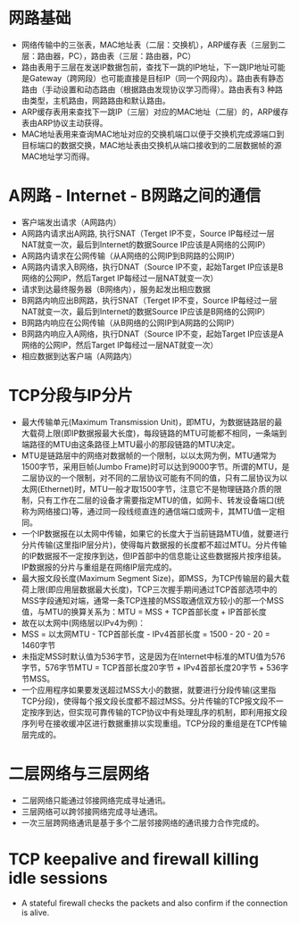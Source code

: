 # 网路基础
- 网络传输中的三张表，MAC地址表（二层：交换机），ARP缓存表（三层到二层：路由器，PC），路由表（三层：路由器，PC）
- 路由表用于三层在发送IP数据包前，查找下一跳的IP地址，下一跳IP地址可能是Gateway（跨网段）也可能直接是目标IP（同一个网段内）。路由表有静态路由（手动设置和动态路由（根据路由发现协议学习而得）。路由表有3 种路由类型，主机路由，网路路由和默认路由。
- ARP缓存表用来查找下一跳IP（三层）对应的MAC地址（二层）的，ARP缓存表由ARP协议主动获得。
- MAC地址表用来查询MAC地址对应的交换机端口以便于交换机完成源端口到目标端口的数据交换，MAC地址表由交换机从端口接收到的二层数据帧的源MAC地址学习而得。
# A网路 - Internet - B网路之间的通信
- 客户端发出请求（A网路内）
- A网路内请求出A网路, 执行SNAT（Terget IP不变，Source IP每经过一层NAT就变一次，最后到Internet的数据Source IP应该是A网络的公网IP）
- A网路内请求在公网传输（从A网络的公网IP到B网路的公网IP）
- A网路内请求入B网络，执行DNAT（Source IP不变，起始Target IP应该是B网络的公网IP，然后Target IP每经过一层NAT就变一次）
- 请求到达最终服务器（B网络内），服务起发出相应数据
- B网路内响应出B网路，执行SNAT（Terget IP不变，Source IP每经过一层NAT就变一次，最后到Internet的数据Source IP应该是B网络的公网IP）
- B网路内响应在公网传输（从B网络的公网IP到A网路的公网IP）
- B网路内响应入A网络，执行DNAT（Source IP不变，起始Target IP应该是A网络的公网IP，然后Target IP每经过一层NAT就变一次）
- 相应数据到达客户端（A网路内）
# TCP分段与IP分片
- 最大传输单元(Maximum Transmission Unit)，即MTU，为数据链路层的最大载荷上限(即IP数据报最大长度)，每段链路的MTU可能都不相同，一条端到端路径的MTU由这条路径上MTU最小的那段链路的MTU决定。
- MTU是链路层中的网络对数据帧的一个限制，以以太网为例，MTU通常为1500字节，采用巨帧(Jumbo Frame)时可以达到9000字节。所谓的MTU，是二层协议的一个限制，对不同的二层协议可能有不同的值，只有二层协议为以太网(Ethernet)时，MTU一般才取1500字节，注意它不是物理链路介质的限制，只有工作在二层的设备才需要指定MTU的值，如网卡、转发设备端口(统称为网络接口)等，通过同一段线缆直连的通信端口或网卡，其MTU值一定相同。
- 一个IP数据报在以太网中传输，如果它的长度大于当前链路MTU值，就要进行分片传输(这里指IP层分片)，使得每片数据报的长度都不超过MTU。分片传输的IP数据报不一定按序到达，但IP首部中的信息能让这些数据报片按序组装。IP数据报的分片与重组是在网络IP层完成的。
- 最大报文段长度(Maximum Segment Size)，即MSS，为TCP传输层的最大载荷上限(即应用层数据最大长度)，TCP三次握手期间通过TCP首部选项中的MSS字段通知对端，通常一条TCP连接的MSS取通信双方较小的那一个MSS值，与MTU的换算关系为：MTU = MSS + TCP首部长度 + IP首部长度
- 故在以太网中(网络层以IPv4为例)：
- MSS = 以太网MTU - TCP首部长度 - IPv4首部长度 = 1500 - 20 - 20 = 1460字节
- 未指定MSS时默认值为536字节，这是因为在Internet中标准的MTU值为576字节，576字节MTU = TCP首部长度20字节 + IPv4首部长度20字节 + 536字节MSS。
- 一个应用程序如果要发送超过MSS大小的数据，就要进行分段传输(这里指TCP分段)，使得每个报文段长度都不超过MSS。分片传输的TCP报文段不一定按序到达，但实现可靠传输的TCP协议中有处理乱序的机制，即利用报文段序列号在接收缓冲区进行数据重排以实现重组。TCP分段的重组是在TCP传输层完成的。
# 二层网络与三层网络
- 二层网络只能通过邻接网络完成寻址通讯。
- 三层网络可以跨邻接网络完成寻址通讯。
- 一次三层跨网络通讯是基于多个二层邻接网络的通讯接力合作完成的。
# TCP keepalive and firewall killing idle sessions
- A stateful firewall checks the packets and also confirm if the connection is alive.
